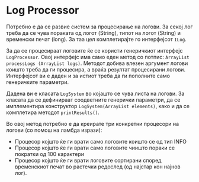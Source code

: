 # Log Processor

Потребно е да се развие систем за процесирање на логови. За секој лог треба да се чува пораката од логот (String), типот
на логот (String) и временски печат (long). За таа цел комплетирајте го интерфејсот `ILog`.

За да се процесираат логовите ќе се користи генеричкиот интерфејс `LogProcessor`. Овој интерфејс има само еден метод со
потпис: `ArrayList processLogs (ArrayList logs)`. Методот добива влезен аргумент логови коишто треба да ги процесира, а
враќа резултат процесирани логови. Интерфејсот ви е даден и за истиот треба да ги пополните само генеричките параметри.

Дадена ви е класата `LogSystem` во којашто се чува листа на логови. За класата да се дефинираат соодветните генерички
параметри, да се имплементира конструктор `LogSystem(ArrayList elements)`, како и да се комплетира
методот `printResults()`.

Во овој метод потребно е да креирате три конкретни процесори на логови (со помош на ламбда изрази):

- Процесор којшто ќе ги врати само логовите коишто се од тип INFO
- Процесор којшто ќе ги врати само логовите чиишто пораки се пократки од 100 карактери
- Процесор којшто ќе ги врати логовите сортирани според временскиот печат во растечки редослед (од најстар кон најнов
  лог).